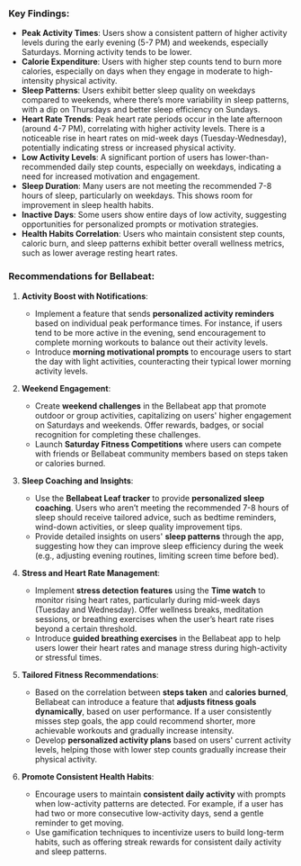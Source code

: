 ### Key Findings:
- **Peak Activity Times**: Users show a consistent pattern of higher activity levels during the early evening (5-7 PM) and weekends, especially Saturdays. Morning activity tends to be lower.
- **Calorie Expenditure**: Users with higher step counts tend to burn more calories, especially on days when they engage in moderate to high-intensity physical activity.
- **Sleep Patterns**: Users exhibit better sleep quality on weekdays compared to weekends, where there’s more variability in sleep patterns, with a dip on Thursdays and better sleep efficiency on Sundays.
- **Heart Rate Trends**: Peak heart rate periods occur in the late afternoon (around 4-7 PM), correlating with higher activity levels. There is a noticeable rise in heart rates on mid-week days (Tuesday-Wednesday), potentially indicating stress or increased physical activity.
- **Low Activity Levels**: A significant portion of users has lower-than-recommended daily step counts, especially on weekdays, indicating a need for increased motivation and engagement.
- **Sleep Duration**: Many users are not meeting the recommended 7-8 hours of sleep, particularly on weekdays. This shows room for improvement in sleep health habits.
- **Inactive Days**: Some users show entire days of low activity, suggesting opportunities for personalized prompts or motivation strategies.
- **Health Habits Correlation**: Users who maintain consistent step counts, caloric burn, and sleep patterns exhibit better overall wellness metrics, such as lower average resting heart rates.


### Recommendations for Bellabeat:
1. **Activity Boost with Notifications**:
   - Implement a feature that sends **personalized activity reminders** based on individual peak performance times. For instance, if users tend to be more active in the evening, send encouragement to complete morning workouts to balance out their activity levels.
   - Introduce **morning motivational prompts** to encourage users to start the day with light activities, counteracting their typical lower morning activity levels.

2. **Weekend Engagement**:
   - Create **weekend challenges** in the Bellabeat app that promote outdoor or group activities, capitalizing on users' higher engagement on Saturdays and weekends. Offer rewards, badges, or social recognition for completing these challenges.
   - Launch **Saturday Fitness Competitions** where users can compete with friends or Bellabeat community members based on steps taken or calories burned.

3. **Sleep Coaching and Insights**:
   - Use the **Bellabeat Leaf tracker** to provide **personalized sleep coaching**. Users who aren’t meeting the recommended 7-8 hours of sleep should receive tailored advice, such as bedtime reminders, wind-down activities, or sleep quality improvement tips.
   - Provide detailed insights on users' **sleep patterns** through the app, suggesting how they can improve sleep efficiency during the week (e.g., adjusting evening routines, limiting screen time before bed).

4. **Stress and Heart Rate Management**:
   - Implement **stress detection features** using the **Time watch** to monitor rising heart rates, particularly during mid-week days (Tuesday and Wednesday). Offer wellness breaks, meditation sessions, or breathing exercises when the user’s heart rate rises beyond a certain threshold.
   - Introduce **guided breathing exercises** in the Bellabeat app to help users lower their heart rates and manage stress during high-activity or stressful times.

5. **Tailored Fitness Recommendations**:
   - Based on the correlation between **steps taken** and **calories burned**, Bellabeat can introduce a feature that **adjusts fitness goals dynamically**, based on user performance. If a user consistently misses step goals, the app could recommend shorter, more achievable workouts and gradually increase intensity.
   - Develop **personalized activity plans** based on users' current activity levels, helping those with lower step counts gradually increase their physical activity.

6. **Promote Consistent Health Habits**:
   - Encourage users to maintain **consistent daily activity** with prompts when low-activity patterns are detected. For example, if a user has had two or more consecutive low-activity days, send a gentle reminder to get moving.
   - Use gamification techniques to incentivize users to build long-term habits, such as offering streak rewards for consistent daily activity and sleep patterns.
